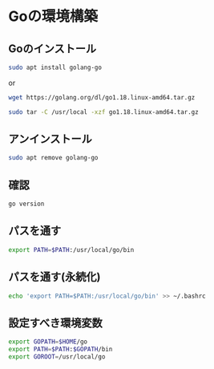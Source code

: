 # Goの環境構築

## Goのインストール
```bash
sudo apt install golang-go
```

or

```bash
wget https://golang.org/dl/go1.18.linux-amd64.tar.gz

sudo tar -C /usr/local -xzf go1.18.linux-amd64.tar.gz
```

## アンインストール
```bash
sudo apt remove golang-go
```

## 確認
```bash
go version
```

## パスを通す
```bash
export PATH=$PATH:/usr/local/go/bin
```

## パスを通す(永続化)
```bash
echo 'export PATH=$PATH:/usr/local/go/bin' >> ~/.bashrc
```

## 設定すべき環境変数
```bash
export GOPATH=$HOME/go
export PATH=$PATH:$GOPATH/bin
export GOROOT=/usr/local/go
```


